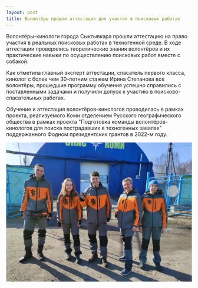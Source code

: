 ```yaml
---
layout: post
title: Волонтёры прошли аттестация для участия в поисковых работах
---
```


Волонтёры-кинологи города Сыктывкара прошли аттестацию на право участия в реальных поисковых работах в техногенной среде. В ходе аттестации проверялись теоретические знания волонтёров и их практические навыки по осуществлению поисковых работ вместе с собакой.

Как отметила главный эксперт аттестации, спасатель первого класса, кинолог с более чем 30-летним стажем Ирина Степанова все волонтёры, прошедшие программу обучения успешно справились с поставленными задачами и получили допуск к участию в поисково-спасательных работах.

Обучение и аттестация волонтёров-кинологов проводилась в рамках проекта, реализуемого Коми отделением Русского географического общества в рамках проекта "Подготовка команды волонтёров-кинологов для поиска пострадавших в техногенных завалах" поддержанного Фодном президентских грантов в 2022-м году.

![Волонтёры](/images/volonteers_rgo.jpg)
